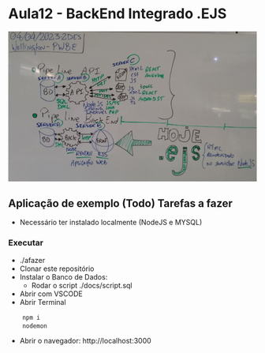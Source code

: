 # Aula12 - BackEnd Integrado .EJS
![Lousa](lousa.jpg)
## Aplicação de exemplo (Todo) Tarefas a fazer
- Necessário ter instalado localmente (NodeJS e MYSQL)
### Executar
- ./afazer
- Clonar este repositório
- Instalar o Banco de Dados:
	- Rodar o script ./docs/script.sql
- Abrir com VSCODE
- Abrir Terminal
```cmd
	npm i
	nodemon
```
- Abrir o navegador: http://localhost:3000